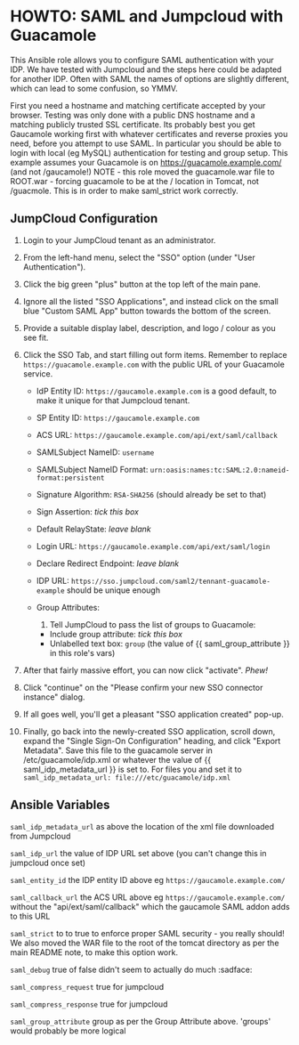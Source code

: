 HOWTO: SAML and Jumpcloud with Guacamole
=========

This Ansible role allows you to configure SAML authentication with your IDP. We have tested with Jumpcloud and the steps here could be adapted for another IDP. Often with SAML the names of options are slightly different, which can lead to some confusion, so YMMV.

First you need a hostname and matching certificate accepted by your browser. Testing was only done with a public DNS hostname and a matching publicly trusted SSL certificate. 
Its probably best you get Gaucamole working first with whatever certificates and reverse proxies you need, before you attempt to use SAML. In particular you should be able to login with local (eg MySQL) authentication for testing and group setup. This example assumes your Guacamole is on https://guacamole.example.com/ (and not /gaucamole!)
NOTE - this role moved the guacamole.war file to ROOT.war - forcing guacamole to be at the / location in Tomcat, not /guacmole. This is in order to make saml_strict work correctly.


## JumpCloud Configuration

1. Login to your JumpCloud tenant as an administrator.

1. From the left-hand menu, select the "SSO" option (under "User Authentication").

1. Click the big green "plus" button at the top left of the main pane.

1. Ignore all the listed "SSO Applications", and instead click on the small blue
   "Custom SAML App" button towards the bottom of the screen.

1. Provide a suitable display label, description, and logo / colour as you see
   fit.

1. Click the SSO Tab, and start filling out
   form items.  Remember to replace `https://guacamole.example.com` with the public URL
   of your Guacamole service.

   * IdP Entity ID: `https://gaucamole.example.com` is a good default, to make it unique for that Jumpcloud tenant.
   * SP Entity ID: `https://gaucamole.example.com`
   * ACS URL: `https://gaucamole.example.com/api/ext/saml/callback`
   * SAMLSubject NameID: `username`
   * SAMLSubject NameID Format: `urn:oasis:names:tc:SAML:2.0:nameid-format:persistent`
   * Signature Algorithm: `RSA-SHA256` (should already be set to that)
   * Sign Assertion: *tick this box*
   * Default RelayState: *leave blank*
   * Login URL: `https://gaucamole.example.com/api/ext/saml/login`
   * Declare Redirect Endpoint: *leave blank*
   * IDP URL: `https://sso.jumpcloud.com/saml2/tennant-guacamole-example` should be unique enough

   * Group Attributes:
     1. Tell JumpCloud to pass the list of groups to Guacamole:
       * Include group attribute: *tick this box*
       * Unlabelled text box: `group` (the value of {{ saml_group_attribute }} in this role's vars)

1. After that fairly massive effort, you can now click "activate".  *Phew!*

1. Click "continue" on the "Please confirm your new SSO connector instance" dialog.

1. If all goes well, you'll get a pleasant "SSO application created" pop-up.

1. Finally, go back into the newly-created SSO application, scroll down, expand the
   "Single Sign-On Configuration" heading, and click "Export Metadata".  Save this file
    to the guacamole server in /etc/guacamole/idp.xml or whatever the value of {{ saml_idp_metadata_url }} is set to. 
    For files you and set it to `saml_idp_metadata_url: file:///etc/guacamole/idp.xml`

 ## Ansible Variables

`saml_idp_metadata_url` as above the location of the xml file downloaded from Jumpcloud

`saml_idp_url` the value of IDP URL set above (you can't change this in jumpcloud once set)

`saml_entity_id` the IDP entity ID above eg `https://gaucamole.example.com/`

`saml_callback_url` the ACS URL above eg `https://gaucamole.example.com/` without the "api/ext/saml/callback" which the gaucamole SAML addon adds to this URL

`saml_strict` to to true to enforce proper SAML security - you really should! We also moved the WAR file to the root of the tomcat directory as per the main README note, to make this option work.

`saml_debug` true of false didn't seem to actually do much :sadface:

`saml_compress_request` true for jumpcloud

`saml_compress_response` true for jumpcloud

`saml_group_attribute` group as per the Group Attribute above. 'groups' would probably be more logical

